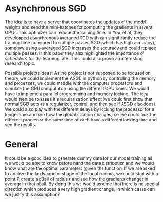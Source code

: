 # Asynchronous SGD 

The idea is to have a server that coordinates the updates of the model' weights and send the mini-batches for computing the gradients in several GPUs.
This optimizer can reduce the training time. 
In You. et al, they developped asynchronous averaged SGD with can significantly reduce the training time compared to multiple passes SGD (which has high accuracy), somehow using a averaged SGD increases the accuracy and could replace multiple passes. In this paper they also highlighted the importance of *schedulers* for the learning rate. This could also prove an interesting research topic.

Possible projects ideas:
As the project is not supposed to be focused on theory, we could implement the ASGD in python by controlling the memory and processes, we could meddle with the computer processors and simulate the GPU computation using the different CPU cores. We would have to implement parallel programming and memory locking. The idea would then be to asses it's regularizazion effect (we could first show that normal SGD acts as a regularizer, control, and then see if ASGD also does). We could also play with the different delays by locking the processor for a longer time and see how the global solution changes, i.e. we could lock the different processor the same time of each have a different locking time and see the results.



# General
It could be a good idea to generate dummy data for our model training as we would be able to know before hand the data distribution and we would know what are the optimal parameters (given the function)
If we are asked to analyze the landscape or shape of the local minima, we could start with a point P, create a pBall of radius r and see how the gradients changes in average in that pBall. By doing this we would assume that there is no special direction which produces a very high gradient change, in which cases can we justify this assumption?
